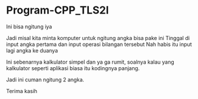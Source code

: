 # Program-CPP_TLS2l
Ini bisa ngitung iya

Jadi misal kita minta komputer untuk ngitung angka bisa pake ini
Tinggal di input angka pertama dan input operasi bilangan tersebut
Nah habis itu input lagi angka ke duanya 

Ini sebenarnya kalkulator simpel dan ya ga rumit, soalnya kalau yang kalkulator seperti aplikasi biasa itu kodingnya panjang.

Jadi ini cuman ngitung 2 angka.

Terima kasih
